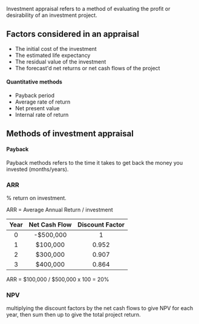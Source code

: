 Investment appraisal refers to a method of evaluating the profit or desirability of an investment project.

## Factors considered in an appraisal
* The initial cost of the investment
* The estimated life expectancy
* The residual value of the investment
* The forecast'd net returns or net cash flows of the project

#### Quantitative methods
* Payback period
* Average rate of return
* Net present value
* Internal rate of return


## Methods of investment appraisal

#### Payback
Payback methods refers to the time it takes to get back the money you invested (months/years).

### ARR 
% return on investment.

ARR = Average Annual Return / investment

|       Year        | Net Cash Flow  | Discount Factor |
|:-----------------:|:--------------:|:---------------:|
|0                  |-$500,000       |1                |
|1                  | $100,000       |0.952            |
|2                  | $300,000       |0.907            |
|3                  | $400,000       |0.864            |

ARR = $100,000 / $500,000 x 100 = 20%

### NPV
multiplying the discount factors by the net cash flows to give NPV for each year, then sum then up to give the total project return.
